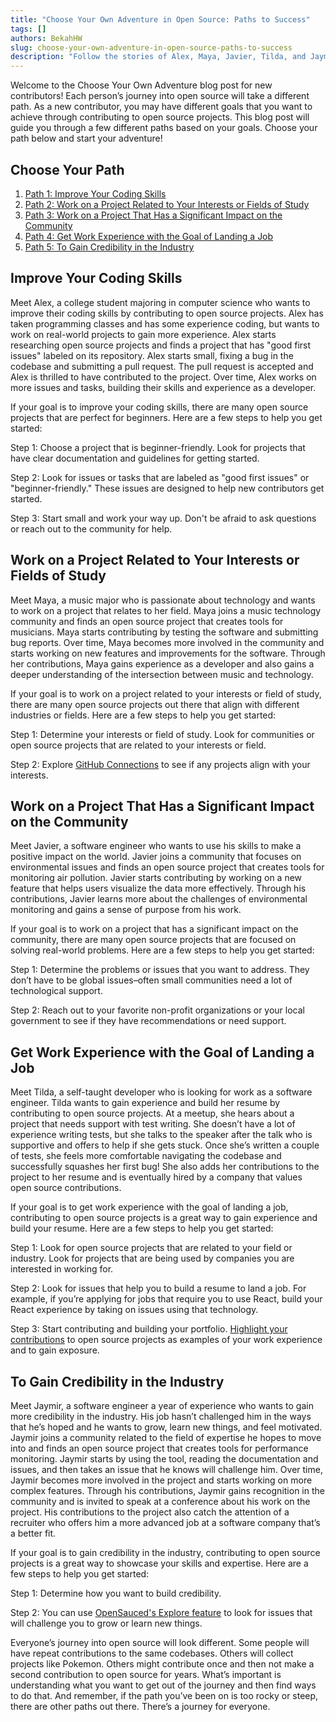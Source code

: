 ```yaml
---
title: "Choose Your Own Adventure in Open Source: Paths to Success"
tags: []
authors: BekahHW
slug: choose-your-own-adventure-in-open-source-paths-to-success
description: "Follow the stories of Alex, Maya, Javier, Tilda, and Jaymir as they navigate different paths in open source to achieve their goals of improving coding skills, working on projects related to their interests, making a significant impact, gaining work experience, and building credibility in the industry."
---
```


Welcome to the Choose Your Own Adventure blog post for new contributors!  Each person’s journey into open source will take a different path. As a new contributor, you may have different goals that you want to achieve through contributing to open source projects. This blog post will guide you through a few different paths based on your goals. Choose your path below and start your adventure!

## Choose Your Path
1. [Path 1: Improve Your Coding Skills](#improve-your-coding-skills)
2. [Path 2: Work on a Project Related to Your Interests or Fields of Study](#work-on-a-project-related-to-your-interests-or-fields-of-study)
3. [Path 3: Work on a Project That Has a Significant Impact on the Community](#work-on-a-project-that-has-a-significant-impact-on-the-community)
4. [Path 4: Get Work Experience with the Goal of Landing a Job](#get-work-experience-with-the-goal-of-landing-a-job)
5. [Path 5: To Gain Credibility in the Industry](#to-gain-credibility-in-the-industry)

## Improve Your Coding Skills
Meet Alex, a college student majoring in computer science who wants to improve their coding skills by contributing to open source projects. Alex has taken programming classes and has some experience coding, but wants to work on real-world projects to gain more experience. Alex starts researching open source projects and finds a project that has "good first issues" labeled on its repository. Alex starts small, fixing a bug in the codebase and submitting a pull request. The pull request is accepted and Alex is thrilled to have contributed to the project. Over time, Alex works on more issues and tasks, building their skills and experience as a developer.

If your goal is to improve your coding skills, there are many open source projects that are perfect for beginners. Here are a few steps to help you get started:

Step 1: Choose a project that is beginner-friendly. Look for projects that have clear documentation and guidelines for getting started.

Step 2: Look for issues or tasks that are labeled as "good first issues" or "beginner-friendly." These issues are designed to help new contributors get started.

Step 3: Start small and work your way up. Don't be afraid to ask questions or reach out to the community for help.

## Work on a Project Related to Your Interests or Fields of Study
Meet Maya, a music major who is passionate about technology and wants to work on a project that relates to her field. Maya joins a music technology community and finds an open source project that creates tools for musicians. Maya starts contributing by testing the software and submitting bug reports. Over time, Maya becomes more involved in the community and starts working on new features and improvements for the software. Through her contributions, Maya gains experience as a developer and also gains a deeper understanding of the intersection between music and technology.

If your goal is to work on a project related to your interests or field of study, there are many open source projects out there that align with different industries or fields. Here are a few steps to help you get started:

Step 1: Determine your interests or field of study. Look for communities or open source projects that are related to your interests or field.

Step 2: Explore [GitHub Connections](https://github.com/collections) to see if any projects align with your interests.

## Work on a Project That Has a Significant Impact on the Community
Meet Javier, a software engineer who wants to use his skills to make a positive impact on the world. Javier joins a community that focuses on environmental issues and finds an open source project that creates tools for monitoring air pollution. Javier starts contributing by working on a new feature that helps users visualize the data more effectively. Through his contributions, Javier learns more about the challenges of environmental monitoring and gains a sense of purpose from his work.

If your goal is to work on a project that has a significant impact on the community, there are many open source projects that are focused on solving real-world problems. Here are a few steps to help you get started:

Step 1: Determine the problems or issues that you want to address. They don’t have to be global issues–often small communities need a lot of technological support.

Step 2: Reach out to your favorite non-profit organizations or your local government to see if they have recommendations or need support.

## Get Work Experience with the Goal of Landing a Job
Meet Tilda, a self-taught developer who is looking for work as a software engineer. Tilda wants to gain experience and build her resume by contributing to open source projects. At a meetup, she hears about a project that needs support with test writing. She doesn’t have a lot of experience writing tests, but she talks to the speaker after the talk who is supportive and offers to help if she gets stuck. Once she’s written a couple of tests, she feels more comfortable navigating the codebase and successfully squashes her first bug! She also adds her contributions to the project to her resume and is eventually hired by a company that values open source contributions.

If your goal is to get work experience with the goal of landing a job, contributing to open source projects is a great way to gain experience and build your resume. Here are a few steps to help you get started:

Step 1: Look for open source projects that are related to your field or industry. Look for projects that are being used by companies you are interested in working for.

Step 2: Look for issues that help you to build a resume to land a job. For example, if you’re applying for jobs that require you to use React, build your React experience by taking on issues using that technology. 

Step 3: Start contributing and building your portfolio. [Highlight your contributions](https://insights.opensauced.pizza/feed) to open source projects as examples of your work experience and to gain exposure.

## To Gain Credibility in the Industry
Meet Jaymir, a software engineer a year of experience who wants to gain more credibility in the industry. His job hasn’t challenged him in the ways that he’s hoped and he wants to grow, learn new things, and feel motivated. Jaymir joins a community related to the field of expertise he hopes to move into and finds an open source project that creates tools for performance monitoring. Jaymir starts by using the tool, reading the documentation and issues, and then takes an issue that he knows will challenge him. Over time, Jaymir becomes more involved in the project and starts working on more complex features. Through his contributions, Jaymir gains recognition in the community and is invited to speak at a conference about his work on the project. His contributions to the project also catch the attention of a recruiter who offers him a more advanced job at a software company that’s a better fit.

If your goal is to gain credibility in the industry, contributing to open source projects is a great way to showcase your skills and expertise. Here are a few steps to help you get started:

Step 1: Determine how you want to build credibility. 

Step 2: You can use [OpenSauced's Explore feature](https://insights.opensauced.pizza/javascript/dashboard/filter/recent) to look for issues that will challenge you to grow or learn new things. 

Everyone’s journey into open source will look different. Some people will have repeat contributions to the same codebases. Others will collect projects like Pokemon. Others might contribute once and then not make a second contribution to open source for years. What’s important is understanding what you want to get out of the journey and then find ways to do that. And remember, if the path you’ve been on is too rocky or steep, there are other paths out there. There’s a journey for everyone. 
